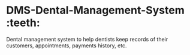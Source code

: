 # DMS-Dental-Management-System :teeth:
Dental management system to help dentists keep records of their customers, appointments, payments history, etc.
